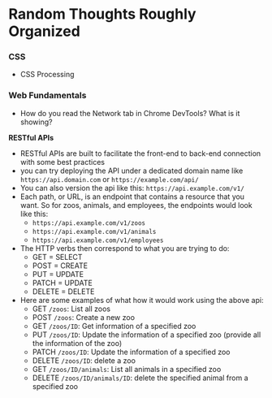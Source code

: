 # Random Thoughts Roughly Organized

### CSS

- CSS Processing

### Web Fundamentals

- How do you read the Network tab in Chrome DevTools? What is it showing?

**RESTful APIs**

- RESTful APIs are built to facilitate the front-end to back-end connection with some best practices
- you can try deploying the API under a dedicated domain name like `https://api.domain.com` or `https://example.com/api/`
- You can also version the api like this: `https://api.example.com/v1/`
- Each path, or URL, is an endpoint that contains a resource that you want. So for zoos, animals, and employees, the endpoints
would look like this:
  - `https://api.example.com/v1/zoos`
  - `https://api.example.com/v1/animals`
  - `https://api.example.com/v1/employees`
- The HTTP verbs then correspond to what you are trying to do:
  - GET = SELECT
  - POST = CREATE
  - PUT = UPDATE
  - PATCH = UPDATE
  - DELETE = DELETE
- Here are some examples of what how it would work using the above api:
  - GET `/zoos`: List all zoos
  - POST `/zoos`: Create a new zoo
  - GET `/zoos/ID`: Get information of a specified zoo
  - PUT `/zoos/ID`: Update the information of a specified zoo (provide all the information of the zoo)
  - PATCH `/zoos/ID`: Update the information of a specified zoo
  - DELETE `/zoos/ID`: delete a zoo
  - GET `/zoos/ID/animals`: List all animals in a specified zoo
  - DELETE `/zoos/ID/animals/ID`: delete the specified animal from a specified zoo
